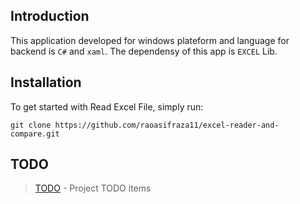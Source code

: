 ## Introduction

This application developed for windows plateform and language for backend is ``C#`` and ``xaml``. The dependensy of this app is ``EXCEL`` Lib.

## Installation

To get started with Read Excel File, simply run:

    git clone https://github.com/raoasifraza11/excel-reader-and-compare.git

## TODO
> [TODO](https://github.com/raoasifraza11/excel-reader-and-compare/blob/master/TODO.md) - Project TODO items